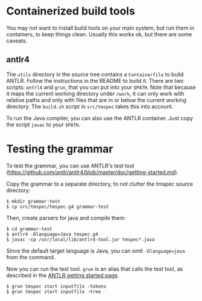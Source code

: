 # Containerized build tools

You may not want to install build tools on your main system, but run them in containers,
to keep things clean. Usually this works ok, but there are some caveats.

## antlr4

The `utils` directory in the source tree contains a `Containerfile` to build ANTLR. Follow the instructions in the README to build it.
There are two scripts: `antrl4` and `grun`, that you can put into your `$PATH`. Note that because it maps the current working directory under `/work`, it can only work with relative paths and only with files that are in or below the current working directory. The `build.sh` script in `src/tmspec` takes this into account.

To run the Java compiler, you can also use the ANTLR container. Just copy the script `javac` to your `$PATH`.

# Testing the grammar

To test the grammar, you can use ANTLR's test tool (https://github.com/antlr/antlr4/blob/master/doc/getting-started.md).

Copy the grammar to a separate directory, to not clutter the tmspec source directory:

```
$ mkdir grammar-test
$ cp src/tmspec/tmspec.g4 grammar-test
```

Then, create parsers for java and compile them:

```
$ cd grammar-test
$ antlr4 -Dlanguage=Java tmspec.g4
$ javac -cp /usr/local/lib/antlr4-tool.jar tmspec*.java
```

Since the default target language is Java, you can omit `-Dlanguage=java` from the command.

Now you can run the test tool. `grun` is an alias that calls the test tool, as described in the
[ANTLR getting started page](https://github.com/antlr/antlr4/blob/master/doc/getting-started.md).

```
$ grun tmspec start inputfile -tokens
$ grun tmspec start inputfile -tree
```


